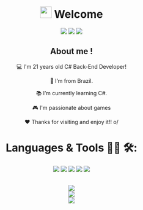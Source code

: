 <h1 align = "center"> <img src=https://github.com/TheDudeThatCode/TheDudeThatCode/blob/master/Assets/Hi.gif?raw=true width="30"> Welcome</h1>


<div align = "Center" >
<a href="mailto:ygorareda@gmail.com" ><code><img src="https://img.shields.io/badge/-ygorareda@gmail.com-c14438?style=flat-square&logo=Gmail&logoColor=white&link=mailto:sakshamtaneja7861@gmail.com"></code></a>
<a href="https://www.linkedin.com/in/ygor-borges-ar%C3%AAda-06934b186/"><code><img src="https://img.shields.io/badge/-YgorBorges-blue?style=flat-square&logo=Linkedin&logoColor=white&link=https://www.linkedin.com/in/YgorBorges/"></code></a>
<a href="https://twitter.com/ygor_areda"><code><img src="https://img.shields.io/badge/-@ygor_areda-1ca0f1?style=flat-square&labelColor=1ca0f1&logo=twitter&logoColor=white&link=https://twitter.com/ygor_areda"></code></a>

 
<h2 align = "center"> About me ! </h2>

:computer: I'm 21 years old C# Back-End Developer!

:house_with_garden: I’m from Brazil.

:books: I’m currently learning C#.

🎮 I'm passionate about games

❤ Thanks for visiting and enjoy it!! o/


<h1> Languages & Tools 👨‍💻 🛠: </h1>

<code><img src="https://img.shields.io/badge/Python-FFD43B?style=for-the-badge&logo=python&logoColor=blue"></code>
<code><img src="https://img.shields.io/badge/C%23-239120?style=for-the-badge&logo=c-sharp&logoColor=white"></code>
<code><img src="https://img.shields.io/badge/HTML5-E34F26?style=for-the-badge&logo=html5&logoColor=white"></code>
<code><img src="https://img.shields.io/badge/CSS3-1572B6?style=for-the-badge&logo=css3&logoColor=white"></code>
<code><img src="https://img.shields.io/badge/PostgreSQL-316192?style=for-the-badge&logo=postgresql&logoColor=white"></code>

<br>
<img align="center" src="https://github-readme-stats.vercel.app/api?username=ygorareda&show_icons=true&theme=dracula&line_height=27" /> 

<br>
 <img align="center" src="https://github-readme-stats.vercel.app/api/top-langs/?username=ygorareda&theme=dracula&hide_langs_below=1" />


<br>
<img src=https://github.com/TheDudeThatCode/TheDudeThatCode/blob/master/Assets/Mario_Gameplay.gif>
